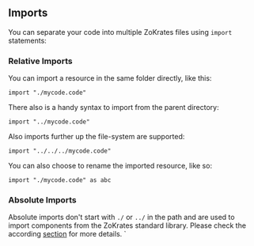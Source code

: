 ## Imports

You can separate your code into multiple ZoKrates files using `import` statements:

### Relative Imports

You can import a resource in the same folder directly, like this:
```zokrates
import "./mycode.code"
```

There also is a handy syntax to import from the parent directory:
```zokrates
import "../mycode.code"
```

Also imports further up the file-system are supported:
```zokrates
import "../../../mycode.code"
```

You can also choose to rename the imported resource, like so:
```zokrates
import "./mycode.code" as abc
```

### Absolute Imports

Absolute imports don't start with `./` or `../` in the path and are used to import components from the ZoKrates standard library. Please check the according [section](./stdlib.html) for more details.
`